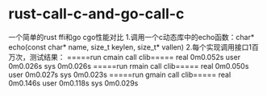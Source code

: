 # rust-call-c-and-go-call-c
一个简单的rust ffi和go cgo性能对比
1.调用一个c动态库中的echo函数：char* echo(const char* name, size_t keylen, size_t* vallen)
2.每个实现调用接口1百万次，测试结果：
=====run cmain call clib=====
real    0m0.052s
user    0m0.026s
sys     0m0.026s
=====run rmain call clib=====
real    0m0.050s
user    0m0.027s
sys     0m0.023s
=====run gmain call clib=====
real    0m0.146s
user    0m0.118s
sys     0m0.029s

